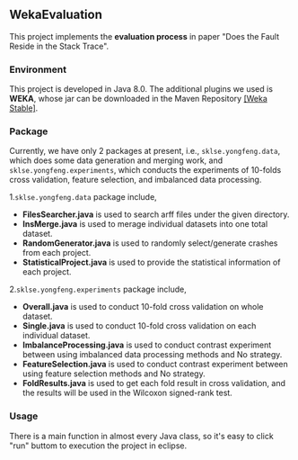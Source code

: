 ## WekaEvaluation
This project implements the <b>evaluation process</b> in paper "Does the Fault Reside in the Stack Trace". 

### Environment
This project is developed in Java 8.0. The additional plugins we used is <b>WEKA</b>, whose jar can be downloaded in the Maven Repository
<a href="http://mvnrepository.com/artifact/nz.ac.waikato.cms.weka/weka-stable">[Weka Stable]</a>.

### Package
Currently, we have only 2 packages at present, i.e., <code>sklse.yongfeng.data</code>, which does some data generation and merging work, and <code>sklse.yongfeng.experiments</code>, which conducts the experiments of 10-folds cross validation, feature selection, and imbalanced data processing.

1.<code>sklse.yongfeng.data</code> package include,
<ul>
  <li><b>FilesSearcher.java</b> is used to search arff files under the given directory.</li>
  <li><b>InsMerge.java</b> is used to merage individual datasets into one total dataset.</li>
  <li><b>RandomGenerator.java</b> is used to randomly select/generate crashes from each project.</li>
  <li><b>StatisticalProject.java</b> is used to provide the statistical information of each project.</li>
</ul>

2.<code>sklse.yongfeng.experiments</code> package include,
<ul>
  <li><b>Overall.java</b> is used to conduct 10-fold cross validation on whole dataset.</li>
  <li><b>Single.java</b> is used to conduct 10-fold cross validation on each individual dataset.</li>
  <li><b>ImbalanceProcessing.java</b> is used to conduct contrast experiment between using imbalanced data processing methods and No strategy.</li>
  <li><b>FeatureSelection.java</b> is used to conduct contrast experiment between using feature selection methods and No strategy.</li>
  <li><b>FoldResults.java</b> is used to get each fold result in cross validation, and the results will be used in the Wilcoxon signed-rank test.</li>
</ul>

### Usage
There is a main function in almost every Java class, so it's easy to click "run" buttom to execution the project in eclipse.

